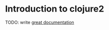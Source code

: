 # Introduction to clojure2

TODO: write [great documentation](http://jacobian.org/writing/what-to-write/)
